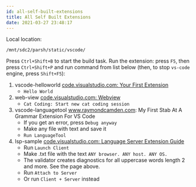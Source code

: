 ```yaml
---
id: all-self-built-extensions
title: All Self Built Extensions
date: 2021-03-27 23:48:17
---
```


Local location:

```shell
/mnt/sdc2/parsh/static/vscode/
```

Press `Ctrl+Shift+B` to start the build task.
Run the extension: press `F5`, then press `Ctrl+Shift+P` and run command from list below (then, to stop `vs-code` engine, press `Shift+F5`):

1. vscode-helloworld <a href='https://code.visualstudio.com/api/get-started/your-first-extension' class='external'>code.visualstudio.com: Your First Extension</a>
   - `Hello World`
2. web-view <a href='https://code.visualstudio.com/api/extension-guides/webview' class='external'>code.visualstudio.com: Webview</a>
   - `Cat Coding: Start new cat coding session`
3. vscode-languagetool <a href='https://www.raymondcamden.com/2018/06/18/my-first-stab-at-a-grammar-extension-for-vs-code' class='external'>www.raymondcamden.com: My First Stab At A Grammar Extension For VS Code</a>
   - If you get an error, press `Debug anyway`
   - Make any file with text and save it
   - `Run LanguageTool`
4. lsp-sample <a href='https://code.visualstudio.com/api/language-extensions/language-server-extension-guide' class='external'>code.visualstudio.com: Language Server Extension Guide</a>
   - Run `Launch Client`
   - Make .txt file with the text `ANY browser. ANY host. ANY OS.`
   - The validator creates diagnostics for all uppercase words length 2 and more. See the page above.
   - Run `Attach to Server`
   - Or run `Client + Server` instead
